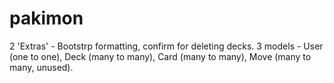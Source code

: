 # pakimon
2 'Extras' - Bootstrp formatting, confirm for deleting decks.
3 models - User (one to one), Deck (many to many), Card (many to many), Move (many to many, unused).
